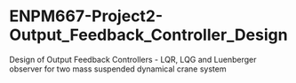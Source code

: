 # ENPM667-Project2-Output_Feedback_Controller_Design
Design of Output Feedback Controllers - LQR, LQG and Luenberger observer for two mass suspended dynamical crane system
